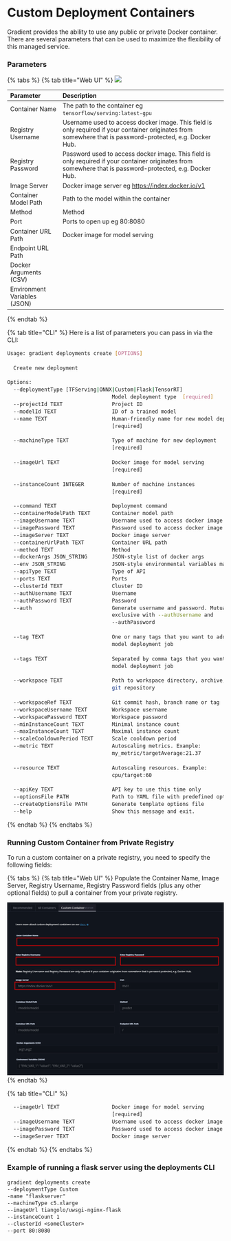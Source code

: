 # Custom Deployment Containers

Gradient provides the ability to use any public or private Docker container.  There are several parameters that can be used to maximize the flexibility of this managed service.  

### Parameters

{% tabs %}
{% tab title="Web UI" %}
![](../../../../.gitbook/assets/image%20%2894%29.png)

| Parameter | Description |
| :--- | :--- |
| Container Name | The path to the container eg `tensorflow/serving:latest-gpu` |
| Registry Username | Username used to access docker image.  This field is only required if your container originates from somewhere that is password-protected, e.g. Docker Hub. |
| Registry Password | Password used to access docker image.  This field is only required if your container originates from somewhere that is password-protected, e.g. Docker Hub. |
| Image Server | Docker image server eg https://index.docker.io/v1 |
| Container Model Path | Path to the model within the container |
| Method | Method |
| Port | Ports to open up eg 80:8080 |
| Container URL Path | Docker image for model serving |
| Endpoint URL Path |  |
| Docker Arguments \(CSV\) |  |
| Environment Variables \(JSON\) |  |
{% endtab %}

{% tab title="CLI" %}
Here is a list of parameters you can pass in via the CLI:

```bash
Usage: gradient deployments create [OPTIONS]

  Create new deployment

Options:
  --deploymentType [TFServing|ONNX|Custom|Flask|TensorRT]
                                  Model deployment type  [required]
  --projectId TEXT                Project ID
  --modelId TEXT                  ID of a trained model
  --name TEXT                     Human-friendly name for new model deployment
                                  [required]

  --machineType TEXT              Type of machine for new deployment
                                  [required]

  --imageUrl TEXT                 Docker image for model serving
                                  [required]

  --instanceCount INTEGER         Number of machine instances
                                  [required]

  --command TEXT                  Deployment command
  --containerModelPath TEXT       Container model path
  --imageUsername TEXT            Username used to access docker image
  --imagePassword TEXT            Password used to access docker image
  --imageServer TEXT              Docker image server
  --containerUrlPath TEXT         Container URL path
  --method TEXT                   Method
  --dockerArgs JSON_STRING        JSON-style list of docker args
  --env JSON_STRING               JSON-style environmental variables map
  --apiType TEXT                  Type of API
  --ports TEXT                    Ports
  --clusterId TEXT                Cluster ID
  --authUsername TEXT             Username
  --authPassword TEXT             Password
  --auth                          Generate username and password. Mutually
                                  exclusive with --authUsername and
                                  --authPassword

  --tag TEXT                      One or many tags that you want to add to
                                  model deployment job

  --tags TEXT                     Separated by comma tags that you want add to
                                  model deployment job

  --workspace TEXT                Path to workspace directory, archive, S3 or
                                  git repository

  --workspaceRef TEXT             Git commit hash, branch name or tag
  --workspaceUsername TEXT        Workspace username
  --workspacePassword TEXT        Workspace password
  --minInstanceCount TEXT         Minimal instance count
  --maxInstanceCount TEXT         Maximal instance count
  --scaleCooldownPeriod TEXT      Scale cooldown period
  --metric TEXT                   Autoscaling metrics. Example:
                                  my_metric/targetAverage:21.37

  --resource TEXT                 Autoscaling resources. Example:
                                  cpu/target:60

  --apiKey TEXT                   API key to use this time only
  --optionsFile PATH              Path to YAML file with predefined options
  --createOptionsFile PATH        Generate template options file
  --help                          Show this message and exit.

```
{% endtab %}
{% endtabs %}

### Running Custom Container from Private Registry

To run a custom container on a private registry, you need to specify the following fields:

{% tabs %}
{% tab title="Web UI" %}
Populate the Container Name, Image Server, Registry Username, Registry Password fields \(plus any other optional fields\) to pull a container from your private registry. 

![](../../../../.gitbook/assets/image%20%2893%29%20%282%29%20%282%29%20%282%29%20%282%29%20%282%29%20%282%29.png)
{% endtab %}

{% tab title="CLI" %}
```bash
  --imageUrl TEXT                 Docker image for model serving
                                  [required]
  --imageUsername TEXT            Username used to access docker image
  --imagePassword TEXT            Password used to access docker image
  --imageServer TEXT              Docker image server
```
{% endtab %}
{% endtabs %}

### Example of running a flask server using the deployments CLI

```text
gradient deployments create 
--deploymentType Custom 
-name "flaskserver" 
--machineType c5.xlarge 
--imageUrl tiangolo/uwsgi-nginx-flask 
--instanceCount 1 
--clusterId <someCluster>
--port 80:8080
```



